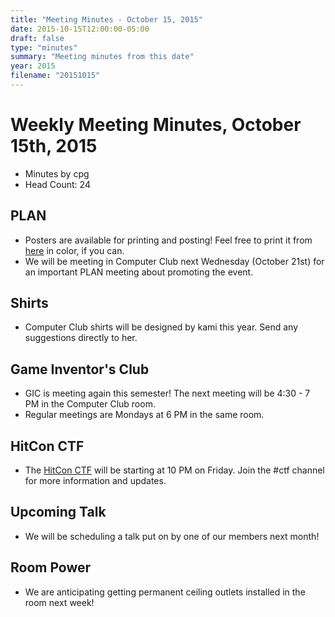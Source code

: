 ```yaml
---
title: "Meeting Minutes - October 15, 2015"
date: 2015-10-15T12:00:00-05:00
draft: false
type: "minutes"
summary: "Meeting minutes from this date"
year: 2015
filename: "20151015"
---
```


# Weekly Meeting Minutes, October 15th, 2015
- Minutes by cpg
- Head Count: 24

## PLAN
- Posters are available for printing and posting! Feel free to print it from [here](http://goo.gl/zCPuz8) in color, if you can.
- We will be meeting in Computer Club next Wednesday (October 21st) for an important PLAN meeting about promoting the event.

## Shirts
- Computer Club shirts will be designed by kami this year. Send any suggestions directly to her.

## Game Inventor's Club
- GIC is meeting again this semester! The next meeting will be 4:30 - 7 PM in the Computer Club room.
- Regular meetings are Mondays at 6 PM in the same room.

## HitCon CTF
- The [HitCon CTF](http://ctf.hitcon.org) will be starting at 10 PM on Friday. Join the #ctf channel for more information and updates.

## Upcoming Talk
- We will be scheduling a talk put on by one of our members next month!

## Room Power
- We are anticipating getting permanent ceiling outlets installed in the room next week!
